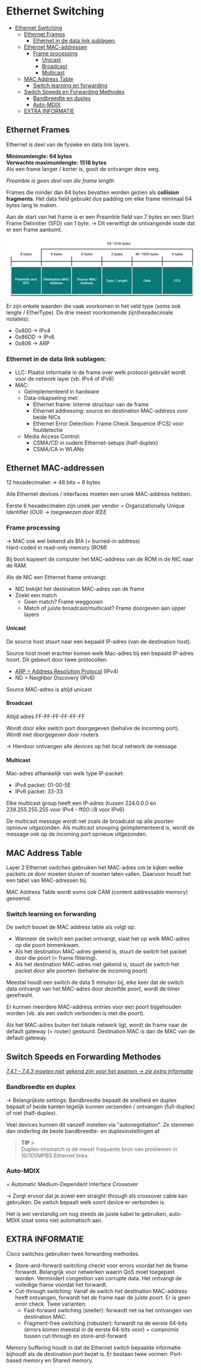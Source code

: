# Ethernet Switching

- [Ethernet Switching](#ethernet-switching)
  - [Ethernet Frames](#ethernet-frames)
    - [Ethernet in de data link sublagen:](#ethernet-in-de-data-link-sublagen)
  - [Ethernet MAC-addressen](#ethernet-mac-addressen)
    - [Frame processing](#frame-processing)
      - [Unicast](#unicast)
      - [Broadcast](#broadcast)
      - [Multicast](#multicast)
  - [MAC Address Table](#mac-address-table)
    - [Switch learning en forwarding](#switch-learning-en-forwarding)
  - [Switch Speeds en Forwarding Methodes](#switch-speeds-en-forwarding-methodes)
    - [Bandbreedte en duplex](#bandbreedte-en-duplex)
    - [Auto-MDIX](#auto-mdix)
  - [EXTRA INFORMATIE](#extra-informatie)

## Ethernet Frames

Ethernet is deel van de fysieke en data link layers.

<strong>Minimumlengte: 64 bytes <br>Verwachte maximumlengte: 1518 bytes <br></strong>
Als een frame langer / korter is, gooit de ontvanger deze weg.

_Preamble is geen deel van die frame length_

Frames die minder dan 64 bytes bevatten worden gezien als **collision fragments**. Het data field gebruikt dus padding om elke frame minimaal 64 bytes lang te maken.

Aan de start van het frame is er een Preamble field van 7 bytes en een Start Frame Delimitier (SFD) van 1 byte. -> Dit verwittigt de ontvangende node dat er een frame aankomt.

![Ethernet Frame Fields](./img/07/Ethernet%20Frame%20Fiels.png)

Er zijn enkele waarden die vaak voorkomen in het veld type (soms ook lengte / EtherType). De drie meest voorkomende zijn(hexadecimale notaties):

- 0x800 -> IPv4
- 0x86DD -> IPv6
- 0x806 -> ARP

### Ethernet in de data link sublagen:

- LLC: Plaatst informatie in de frame over welk protocol gebruikt wordt voor de network layer (vb. IPv4 of IPv6)
- MAC:
  - Geïmplementeerd in hardware
  - Data-inkapseling met:
    - Ethernet frame: Interne structuur van de frame
    - Ethernet addressing: source en destination MAC-address voor beide NICs
    - Ethernet Error Detection: Frame Check Sequence (FCS) voor foutdetectie
  - Media Access Control:
    - CSMA/CD in oudere Ethernet-setups (half-duplex)
    - CSMA/CA in WLANs

## Ethernet MAC-addressen

12 hexadecimalen -> 48 bits = 6 bytes

Alle Ethernet devices / interfaces moeten een uniek MAC-address hebben.

Eerste 6 hexadecimalen zijn uniek per vendor = Organizationally Unique Identifier (OUI) -> _toegewezen door IEEE_

### Frame processing

-> MAC ook wel bekend als BIA (= burned-in address) <br> Hard-coded in read-only memory (ROM)

Bij boot kopieert de computer het MAC-address van de ROM in de NIC naar de RAM.

Als de NIC een Ethernet frame ontvangt:

- NIC bekijkt het destination MAC-adres van de frame
- Zoekt een match
  - Geen match? Frame weggooien
  - Match of juiste broadcast/multicast? Frame doorgeven aan upper layers

#### Unicast

De source host stuurt naar een bepaald IP-adres (van de destination host).

Source host moet erachter komen welk Mac-adres bij een bepaald IP-adres hoort. Dit gebeurt door twee protocollen:

- [ARP = Address Resolution Protocol](https://www.youtube.com/watch?v=cn8Zxh9bPio) (IPv4)
- ND = Neighbor Discovery (IPv6)

Source MAC-adres is altijd unicast

#### Broadcast

Altijd adres FF-FF-FF-FF-FF-FF

Wordt door elke switch port doorgegeven (behalve de incoming port). <br> Wordt niet doorgegeven door routers

-> Hierdoor ontvangen alle devices op het local network de message

#### Multicast

Mac-adres afhankelijk van welk type IP-packet:

- IPv4 packet: 01-00-5E
- IPv6 packet: 33-33

Elke multicast group heeft een IP-adres (tussen 224.0.0.0 en 239.255.255.255 voor IPv4 - ff00::/8 voor IPv6)

De multicast message wordt net zoals de broadcast op alle poorten opnieuw uitgezonden. Als multicast snooping geïmplementeerd is, wordt de message ook op de incoming port opnieuw uitgezonden.

## MAC Address Table

Layer 2 Ethernet switches gebruiken het MAC-adres om te kijken welke packets ze door moeten sturen of moeten laten vallen. Daarvoor houdt het een tabel van MAC-adressen bij.

MAC Address Table wordt soms ook CAM (content addressable memory) genoemd.

### Switch learning en forwarding

De switch bouwt de MAC address table als volgt op:

- Wanneer de switch een packet ontvangt, slaat het op welk MAC-adres op die poort binnenkwam.
- Als het destination MAC-adres gekend is, stuurt de switch het packet door die poort (= frame filtering).
- Als het destination MAC-adres niet gekend is, stuurt de switch het packet door alle poorten (behalve de incoming poort)

Meestal houdt een switch de data 5 minuten bij, elke keer dat de switch data ontvangt van het MAC-adres door dezelfde poort, wordt de timer gerefresht.

Er kunnen meerdere MAC-address entries voor een poort bijgehouden worden (vb. als een switch verbonden is met die poort).

Als het MAC-adres buiten het lokale netwerk ligt, wordt de frame naar de default gateway (= router) gestuurd. Destination MAC is dan de MAC van de default gateway.

## Switch Speeds en Forwarding Methodes

[_7.4.1 - 7.4.3 moeten niet gekend zijn voor het examen -> zie extra informatie_](#extra-informatie)

### Bandbreedte en duplex

-> Belangrijkste settings: Bandbreedte bepaalt de snelheid en duplex bepaalt of beide kanten tegelijk kunnen verzenden / ontvangen (full-duplex) of niet (half-duplex).

Veel devices kunnen dit vanzelf instellen via "autonegotiation". Ze stemmen dan onderling de beste bandbreedte- en duplexinstellingen af.

> **TIP** > <br> Duplex-mismatch is de meest frequente bron van problemen in 10/100MPBS Ethernet links.

### Auto-MDIX

= Automatic Medium-Dependent Interface Crossover

-> Zorgt ervoor dat je zowel een straight-through als crossover cable kan gebruiken. De switch bepaalt welk soort device er verbonden is.

Het is wel verstandig om nog steeds de juiste kabel te gebruiken, auto-MDIX staat soms niet automatisch aan.

## EXTRA INFORMATIE

Cisco switches gebruiken twee forwarding methodes.

- Store-and-forward switching checkt voor errors voordat het de frame forwardt. Belangrijk voor netwerken waarin QoS moet toegepast worden. Vermindert congestion van corrupte data. Het ontvangt de volledige frame voordat het forwardt.
- Cut-through switching: Vanaf de switch het destination MAC-address heeft ontvangen, forwardt het de frame naar de juiste poort. Er is geen error check. Twee varianten:
  - Fast-forward switching (sneller): forwardt net na het ontvangen van destination MAC.
  - Fragment-free switching (robuster): forwardt na de eerste 64-bits (errors komen meestal in de eerste 64-bits voor) = compromis tussen cut-through en store-and-forward

Memory buffering houdt in dat de Ethernet switch bepaalde informatie bijhoudt als de destination port bezet is. Er bestaan twee vormen: Port-based memory en Shared memory.
